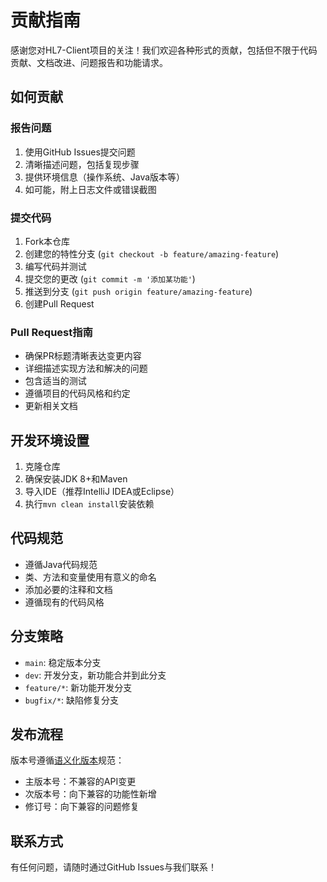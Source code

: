 # 贡献指南

感谢您对HL7-Client项目的关注！我们欢迎各种形式的贡献，包括但不限于代码贡献、文档改进、问题报告和功能请求。

## 如何贡献

### 报告问题

1. 使用GitHub Issues提交问题
2. 清晰描述问题，包括复现步骤
3. 提供环境信息（操作系统、Java版本等）
4. 如可能，附上日志文件或错误截图

### 提交代码

1. Fork本仓库
2. 创建您的特性分支 (`git checkout -b feature/amazing-feature`)
3. 编写代码并测试
4. 提交您的更改 (`git commit -m '添加某功能'`)
5. 推送到分支 (`git push origin feature/amazing-feature`)
6. 创建Pull Request

### Pull Request指南

- 确保PR标题清晰表达变更内容
- 详细描述实现方法和解决的问题
- 包含适当的测试
- 遵循项目的代码风格和约定
- 更新相关文档

## 开发环境设置

1. 克隆仓库
2. 确保安装JDK 8+和Maven
3. 导入IDE（推荐IntelliJ IDEA或Eclipse）
4. 执行`mvn clean install`安装依赖

## 代码规范

- 遵循Java代码规范
- 类、方法和变量使用有意义的命名
- 添加必要的注释和文档
- 遵循现有的代码风格

## 分支策略

- `main`: 稳定版本分支
- `dev`: 开发分支，新功能合并到此分支
- `feature/*`: 新功能开发分支
- `bugfix/*`: 缺陷修复分支

## 发布流程

版本号遵循[语义化版本](https://semver.org/lang/zh-CN/)规范：

- 主版本号：不兼容的API变更
- 次版本号：向下兼容的功能性新增
- 修订号：向下兼容的问题修复

## 联系方式

有任何问题，请随时通过GitHub Issues与我们联系！ 